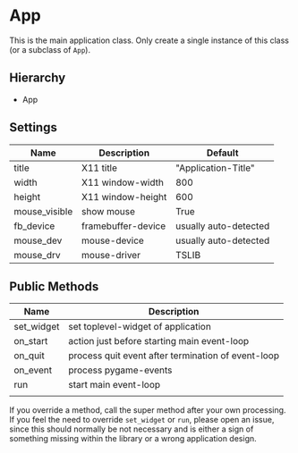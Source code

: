 App
===

This is the main application class. Only create a single instance of this
class (or a subclass of `App`).

Hierarchy
---------

  - App

Settings
--------

| Name          | Description        | Default                         |
|---------------|--------------------|---------------------------------|
| title         | X11 title          | "Application-Title"             |
| width         | X11 window-width   | 800                             |
| height        | X11 window-height  | 600                             |
| mouse_visible | show mouse         | True                            |
| fb_device     | framebuffer-device | usually auto-detected           |
| mouse_dev     | mouse-device       | usually auto-detected           |
| mouse_drv     | mouse-driver       | TSLIB                           |


Public Methods
--------------

| Name          | Description                                          |
|---------------|------------------------------------------------------|
| set_widget    | set toplevel-widget of application                   |
| on_start      | action just before starting main event-loop          |
| on_quit       | process quit event after termination of event-loop   |
| on_event      | process pygame-events                                |
| run           | start main event-loop                                |
|               |                                                      |

If you override a method, call the super method after your own processing.
If you feel the need to override `set_widget` or `run`, please open an
issue, since this should normally be not necessary and is either a sign
of something missing within the library or a wrong application design.
